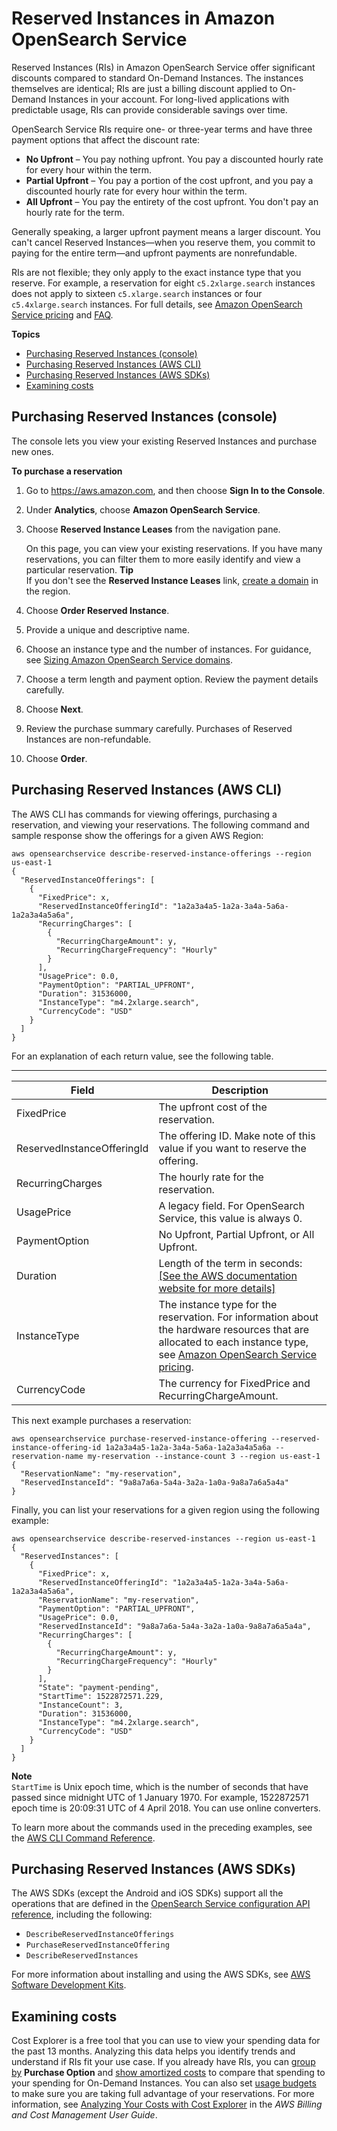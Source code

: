 # Reserved Instances in Amazon OpenSearch Service<a name="ri"></a>

Reserved Instances \(RIs\) in Amazon OpenSearch Service offer significant discounts compared to standard On\-Demand Instances\. The instances themselves are identical; RIs are just a billing discount applied to On\-Demand Instances in your account\. For long\-lived applications with predictable usage, RIs can provide considerable savings over time\.

OpenSearch Service RIs require one\- or three\-year terms and have three payment options that affect the discount rate:
+ **No Upfront** – You pay nothing upfront\. You pay a discounted hourly rate for every hour within the term\.
+ **Partial Upfront** – You pay a portion of the cost upfront, and you pay a discounted hourly rate for every hour within the term\.
+ **All Upfront** – You pay the entirety of the cost upfront\. You don't pay an hourly rate for the term\.

Generally speaking, a larger upfront payment means a larger discount\. You can't cancel Reserved Instances—when you reserve them, you commit to paying for the entire term—and upfront payments are nonrefundable\.

RIs are not flexible; they only apply to the exact instance type that you reserve\. For example, a reservation for eight `c5.2xlarge.search` instances does not apply to sixteen `c5.xlarge.search` instances or four `c5.4xlarge.search` instances\. For full details, see [Amazon OpenSearch Service pricing](https://aws.amazon.com/elasticsearch-service/pricing/) and [FAQ](https://aws.amazon.com/elasticsearch-service/faqs/)\.

**Topics**
+ [Purchasing Reserved Instances \(console\)](#ri-console)
+ [Purchasing Reserved Instances \(AWS CLI\)](#ri-cli)
+ [Purchasing Reserved Instances \(AWS SDKs\)](#ri-sdk)
+ [Examining costs](#ri-ce)

## Purchasing Reserved Instances \(console\)<a name="ri-console"></a>

The console lets you view your existing Reserved Instances and purchase new ones\.

**To purchase a reservation**

1. Go to [https://aws\.amazon\.com](https://aws.amazon.com), and then choose **Sign In to the Console**\.

1. Under **Analytics**, choose **Amazon OpenSearch Service**\.

1. Choose **Reserved Instance Leases** from the navigation pane\.

   On this page, you can view your existing reservations\. If you have many reservations, you can filter them to more easily identify and view a particular reservation\.
**Tip**  
If you don't see the **Reserved Instance Leases** link, [create a domain](createupdatedomains.md) in the region\.

1. Choose **Order Reserved Instance**\.

1. Provide a unique and descriptive name\.

1. Choose an instance type and the number of instances\. For guidance, see [Sizing Amazon OpenSearch Service domains](sizing-domains.md)\.

1. Choose a term length and payment option\. Review the payment details carefully\.

1. Choose **Next**\.

1. Review the purchase summary carefully\. Purchases of Reserved Instances are non\-refundable\.

1. Choose **Order**\.

## Purchasing Reserved Instances \(AWS CLI\)<a name="ri-cli"></a>

The AWS CLI has commands for viewing offerings, purchasing a reservation, and viewing your reservations\. The following command and sample response show the offerings for a given AWS Region:

```
aws opensearchservice describe-reserved-instance-offerings --region us-east-1
{
  "ReservedInstanceOfferings": [
    {
      "FixedPrice": x,
      "ReservedInstanceOfferingId": "1a2a3a4a5-1a2a-3a4a-5a6a-1a2a3a4a5a6a",
      "RecurringCharges": [
        {
          "RecurringChargeAmount": y,
          "RecurringChargeFrequency": "Hourly"
        }
      ],
      "UsagePrice": 0.0,
      "PaymentOption": "PARTIAL_UPFRONT",
      "Duration": 31536000,
      "InstanceType": "m4.2xlarge.search",
      "CurrencyCode": "USD"
    }
  ]
}
```

For an explanation of each return value, see the following table\.


****  

| Field | Description | 
| --- | --- | 
| FixedPrice | The upfront cost of the reservation\. | 
| ReservedInstanceOfferingId | The offering ID\. Make note of this value if you want to reserve the offering\. | 
| RecurringCharges | The hourly rate for the reservation\. | 
| UsagePrice | A legacy field\. For OpenSearch Service, this value is always 0\. | 
| PaymentOption | No Upfront, Partial Upfront, or All Upfront\. | 
| Duration | Length of the term in seconds:[\[See the AWS documentation website for more details\]](http://docs.aws.amazon.com/opensearch-service/latest/developerguide/ri.html) | 
| InstanceType | The instance type for the reservation\. For information about the hardware resources that are allocated to each instance type, see [Amazon OpenSearch Service pricing](https://aws.amazon.com/elasticsearch-service/pricing/)\. | 
| CurrencyCode | The currency for FixedPrice and RecurringChargeAmount\. | 

This next example purchases a reservation:

```
aws opensearchservice purchase-reserved-instance-offering --reserved-instance-offering-id 1a2a3a4a5-1a2a-3a4a-5a6a-1a2a3a4a5a6a --reservation-name my-reservation --instance-count 3 --region us-east-1
{
  "ReservationName": "my-reservation",
  "ReservedInstanceId": "9a8a7a6a-5a4a-3a2a-1a0a-9a8a7a6a5a4a"
}
```

Finally, you can list your reservations for a given region using the following example:

```
aws opensearchservice describe-reserved-instances --region us-east-1
{
  "ReservedInstances": [
    {
      "FixedPrice": x,
      "ReservedInstanceOfferingId": "1a2a3a4a5-1a2a-3a4a-5a6a-1a2a3a4a5a6a",
      "ReservationName": "my-reservation",
      "PaymentOption": "PARTIAL_UPFRONT",
      "UsagePrice": 0.0,
      "ReservedInstanceId": "9a8a7a6a-5a4a-3a2a-1a0a-9a8a7a6a5a4a",
      "RecurringCharges": [
        {
          "RecurringChargeAmount": y,
          "RecurringChargeFrequency": "Hourly"
        }
      ],
      "State": "payment-pending",
      "StartTime": 1522872571.229,
      "InstanceCount": 3,
      "Duration": 31536000,
      "InstanceType": "m4.2xlarge.search",
      "CurrencyCode": "USD"
    }
  ]
}
```

**Note**  
`StartTime` is Unix epoch time, which is the number of seconds that have passed since midnight UTC of 1 January 1970\. For example, 1522872571 epoch time is 20:09:31 UTC of 4 April 2018\. You can use online converters\.

To learn more about the commands used in the preceding examples, see the [AWS CLI Command Reference](https://docs.aws.amazon.com/cli/latest/reference/es/index.html)\.

## Purchasing Reserved Instances \(AWS SDKs\)<a name="ri-sdk"></a>

The AWS SDKs \(except the Android and iOS SDKs\) support all the operations that are defined in the [OpenSearch Service configuration API reference](configuration-api.md), including the following:
+ `DescribeReservedInstanceOfferings`
+ `PurchaseReservedInstanceOffering`
+ `DescribeReservedInstances`

For more information about installing and using the AWS SDKs, see [AWS Software Development Kits](http://aws.amazon.com/code)\.

## Examining costs<a name="ri-ce"></a>

Cost Explorer is a free tool that you can use to view your spending data for the past 13 months\. Analyzing this data helps you identify trends and understand if RIs fit your use case\. If you already have RIs, you can [group by](https://docs.aws.amazon.com/awsaccountbilling/latest/aboutv2/groupdata.html) **Purchase Option** and [show amortized costs](https://docs.aws.amazon.com/awsaccountbilling/latest/aboutv2/advanced.html) to compare that spending to your spending for On\-Demand Instances\. You can also set [usage budgets](https://docs.aws.amazon.com/awsaccountbilling/latest/aboutv2/budgets-managing-costs.html) to make sure you are taking full advantage of your reservations\. For more information, see [Analyzing Your Costs with Cost Explorer](https://docs.aws.amazon.com/awsaccountbilling/latest/aboutv2/cost-explorer-what-is.html) in the *AWS Billing and Cost Management User Guide*\.